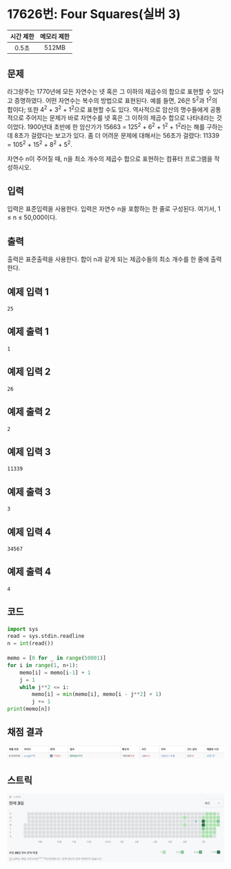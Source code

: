 # 17626번: Four Squares(실버 3)
| 시간 제한 | 메모리 제한 |
|:-----:|:------:|
| 0.5초  | 512MB  |

## 문제
라그랑주는 1770년에 모든 자연수는 넷 혹은 그 이하의 제곱수의 합으로 표현할 수 있다고 증명하였다. 어떤 자연수는 복수의 방법으로 표현된다. 예를 들면, 26은 5<sup>2</sup>과 1<sup>2</sup>의 합이다; 또한 4<sup>2</sup> + 3<sup>2</sup> + 1<sup>2</sup>으로 표현할 수도 있다. 역사적으로 암산의 명수들에게 공통적으로 주어지는 문제가 바로 자연수를 넷 혹은 그 이하의 제곱수 합으로 나타내라는 것이었다. 1900년대 초반에 한 암산가가 15663 = 125<sup>2</sup> + 6<sup>2</sup> + 1<sup>2</sup> + 1<sup>2</sup>라는 해를 구하는데 8초가 걸렸다는 보고가 있다. 좀 더 어려운 문제에 대해서는 56초가 걸렸다: 11339 = 105<sup>2</sup> + 15<sup>2</sup> + 8<sup>2</sup> + 5<sup>2</sup>.

자연수 n이 주어질 때, n을 최소 개수의 제곱수 합으로 표현하는 컴퓨터 프로그램을 작성하시오.

## 입력
입력은 표준입력을 사용한다. 입력은 자연수 n을 포함하는 한 줄로 구성된다. 여기서, 1 ≤ n ≤ 50,000이다.

## 출력
출력은 표준출력을 사용한다. 합이 n과 같게 되는 제곱수들의 최소 개수를 한 줄에 출력한다.

## 예제 입력 1
```text
25
```
## 예제 출력 1
```text
1
```
## 예제 입력 2
```text
26
```
## 예제 출력 2
```text
2
```
## 예제 입력 3
```text
11339
```
## 예제 출력 3
```text
3
```
## 예제 입력 4
```text
34567
```
## 예제 출력 4
```text
4
```

## 코드
```python
import sys
read = sys.stdin.readline
n = int(read())

memo = [0 for _ in range(50001)]
for i in range(1, n+1):
    memo[i] = memo[i-1] + 1
    j = 1
    while j**2 <= i:
        memo[i] = min(memo[i], memo[i - j**2] + 1)
        j += 1
print(memo[n])
```

## 채점 결과
![image](result_img.png)

## 스트릭
![image](streak_img.png)